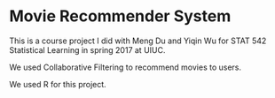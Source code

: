 # Movie Recommender System

This is a course project I did with Meng Du and Yiqin Wu for STAT 542 Statistical Learning in spring 2017 at UIUC. 

We used Collaborative Filtering to recommend movies to users.

We used R for this project.